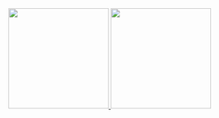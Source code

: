 <div>
  <a href="https://github.com/edufolly">
    <img height="200em" src="https://github-readme-stats.vercel.app/api?username=edufolly&theme=github_dark&show_icons=true&include_all_commits=true&count_private=true&locale=pt-br"/>
  <img height="200em" src="https://github-readme-stats.vercel.app/api/top-langs/?username=edufolly&layout=compact&theme=github_dark&locale=pt-br"/>
  </a>
</div>
